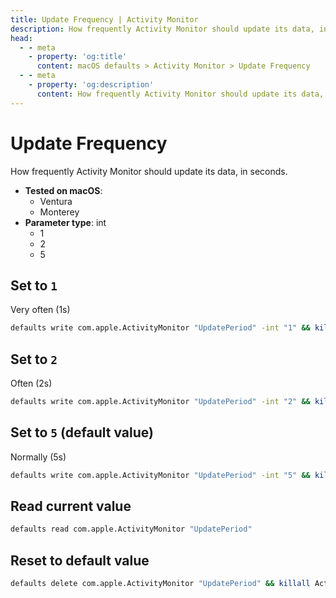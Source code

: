 ```yaml
---
title: Update Frequency | Activity Monitor
description: How frequently Activity Monitor should update its data, in seconds.
head:
  - - meta
    - property: 'og:title'
      content: macOS defaults > Activity Monitor > Update Frequency
  - - meta
    - property: 'og:description'
      content: How frequently Activity Monitor should update its data, in seconds.
---
```


# Update Frequency

How frequently Activity Monitor should update its data, in seconds.

<!-- break lists -->

- **Tested on macOS**:
  - Ventura
  - Monterey
- **Parameter type**: int
  - 1
  - 2
  - 5

## Set to `1`

Very often (1s)

```bash
defaults write com.apple.ActivityMonitor "UpdatePeriod" -int "1" && killall Activity\ Monitor
```

## Set to `2`

Often (2s)

```bash
defaults write com.apple.ActivityMonitor "UpdatePeriod" -int "2" && killall Activity\ Monitor
```

## Set to `5` (default value)

Normally (5s)

```bash
defaults write com.apple.ActivityMonitor "UpdatePeriod" -int "5" && killall Activity\ Monitor
```

## Read current value

```bash
defaults read com.apple.ActivityMonitor "UpdatePeriod"
```

## Reset to default value

```bash
defaults delete com.apple.ActivityMonitor "UpdatePeriod" && killall Activity\ Monitor
```

